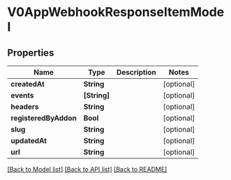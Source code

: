 # V0AppWebhookResponseItemModel

## Properties
Name | Type | Description | Notes
------------ | ------------- | ------------- | -------------
**createdAt** | **String** |  | [optional] 
**events** | **[String]** |  | [optional] 
**headers** | **String** |  | [optional] 
**registeredByAddon** | **Bool** |  | [optional] 
**slug** | **String** |  | [optional] 
**updatedAt** | **String** |  | [optional] 
**url** | **String** |  | [optional] 

[[Back to Model list]](../README.md#documentation-for-models) [[Back to API list]](../README.md#documentation-for-api-endpoints) [[Back to README]](../README.md)


